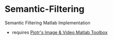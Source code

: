 # Semantic-Filtering
Semantic Filtering Matlab Implementation
 - requires [Piotr's Image & Video Matlab Toolbox](https://github.com/pdollar/toolbox)
